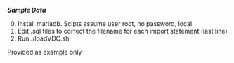 <!-- SPDX-License-Identifier: CC-BY-4.0 -->
<!-- Copyright Contributors to the ODPi Egeria project. -->
***Sample Data***

0. Install mariadb. Scipts assume user root, no password, local
1. Edit .sql files to correct the filename for each import statement (last line)
2. Run ./loadVDC.sh

Provided as example only
